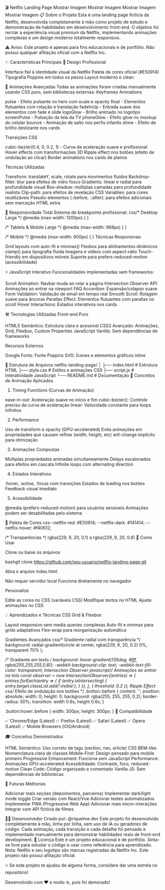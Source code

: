 🎬 Netflix Landing Page
Mostrar Imagem
Mostrar Imagem
Mostrar Imagem
Mostrar Imagem
📋 Sobre o Projeto
Esta é uma landing page fictícia da Netflix, desenvolvida completamente à mão como projeto de estudo e demonstração de habilidades em desenvolvimento front-end. O objetivo foi recriar a experiência visual premium da Netflix, implementando animações complexas e um design moderno totalmente responsivo.

⚠️ Aviso: Este projeto é apenas para fins educacionais e de portfólio. Não possui qualquer afiliação oficial com a Netflix Inc.

✨ Características Principais
🎨 Design Profissional

Interface fiel à identidade visual da Netflix
Paleta de cores oficial (#E50914)
Tipografia Poppins em todos os pesos
Layout moderno e clean

🚀 Animações Avançadas
Todas as animações foram criadas manualmente usando CSS puro, sem bibliotecas externas:
Keyframes Animations

pulse - Efeito pulsante no hero com scale e opacity
float - Elementos flutuantes com rotação e translação
fadeInUp - Entrada suave dos elementos com fade e slide
logoGlow - Brilho animado no logotipo
screenPulse - Pulsação da tela da TV
phoneGlow - Efeito glow no mockup do celular
bounce - Animação de salto nos perfis infantis
shine - Efeito de brilho deslizante nos cards

Transições CSS

cubic-bezier(0.4, 0, 0.2, 1) - Curva de aceleração suave e profissional
Hover effects com transformações 3D
Ripple effect nos botões (efeito de ondulação ao clicar)
Border animations nos cards de planos

Técnicas Utilizadas

Transform: translateY, scale, rotate para movimentos fluidos
Backdrop-filter: blur para efeitos de vidro fosco
Gradients: linear e radial para profundidade visual
Box-shadow: múltiplas camadas para profundidade realista
Clip-path: para efeitos de revelação
CSS Variables: para cores reutilizáveis
Pseudo-elementos (::before, ::after): para efeitos adicionais sem marcação HTML extra

📱 Responsividade Total
Sistema de breakpoints profissional:
css/* Desktop Large */
@media (max-width: 1200px) { }

/* Tablets & Mobile Large */
@media (max-width: 968px) { }

/* Mobile */
@media (max-width: 600px) { }
Técnicas Responsivas:

Grid layouts com auto-fit e minmax()
Flexbox para alinhamentos dinâmicos
clamp() para tipografia fluida
Imagens e vídeos com aspect-ratio
Touch-friendly em dispositivos móveis
Suporte para prefers-reduced-motion (acessibilidade)

⚡ JavaScript Interativo
Funcionalidades implementadas sem frameworks:

Scroll Animation: Navbar muda ao rolar a página
Intersection Observer API: Animações ao entrar na viewport
FAQ Accordion: Expansão/colapso suave
Form Validation: Validação de email em tempo real
Smooth Scroll: Rolagem suave para âncoras
Parallax Effect: Elementos flutuantes com parallax no scroll
Hover Interactions: Estados interativos nos cards

🛠️ Tecnologias Utilizadas
Front-end Puro

HTML5 Semântico: Estrutura clara e acessível
CSS3 Avançado: Animações, Grid, Flexbox, Custom Properties
JavaScript Vanilla: Sem dependências de frameworks

Recursos Externos

Google Fonts: Fonte Poppins
SVG: Ícones e elementos gráficos inline

📂 Estrutura de Arquivos
netflix-landing-page/
│
├── index.html          # Estrutura HTML
├── style.css           # Estilos e animações CSS
├── script.js           # Interatividade JavaScript
└── README.md           # Documentação
🎯 Conceitos de Animação Aplicados
1. Timing Functions (Curvas de Animação)

ease-in-out: Aceleração suave no início e fim
cubic-bezier(): Controle preciso da curva de aceleração
linear: Velocidade constante para loops infinitos

2. Performance

Uso de transform e opacity (GPU-accelerated)
Evita animações em propriedades que causam reflow (width, height, etc)
will-change implícito para otimização

3. Animações Compostas

Múltiplas propriedades animadas simultaneamente
Delays escalonados para efeitos em cascata
Infinite loops com alternating direction

4. Estados Interativos

:hover, :active, :focus com transições
Estados de loading nos botões
Feedback visual imediato

5. Acessibilidade

@media (prefers-reduced-motion) para usuários sensíveis
Animações podem ser desabilitadas pelo sistema

🎨 Paleta de Cores
css--netflix-red: #E50914;
--netflix-dark: #141414;
--netflix-hover: #f40612;

/* Transparências */
rgba(229, 9, 20, 0.1) a rgba(229, 9, 20, 0.8)
🚀 Como Usar

Clone ou baixe os arquivos

bashgit clone https://github.com/seu-usuario/netflix-landing-page.git

Abra o arquivo index.html

Não requer servidor local
Funciona diretamente no navegador


Personalize

Edite as cores no CSS (variáveis CSS)
Modifique textos no HTML
Ajuste animações no CSS



💡 Aprendizados e Técnicas
CSS Grid & Flexbox

Layout responsivo sem media queries complexas
Auto-fit e minmax para grids adaptativos
Flex-wrap para reorganização automática

Gradientes Avançados
css/* Gradiente radial com transparência */
background: radial-gradient(circle at center, 
    rgba(229, 9, 20, 0.2) 0%, 
    transparent 70%
);

/* Gradiente em texto */
background: linear-gradient(135deg, #fff, rgba(255,255,255,0.8));
-webkit-background-clip: text;
-webkit-text-fill-color: transparent;
Intersection Observer
javascript// Animações ao entrar na tela
const observer = new IntersectionObserver((entries) => {
    entries.forEach(entry => {
        if (entry.isIntersecting) {
            entry.target.classList.add('visible');
        }
    });
}, { threshold: 0.2 });
Ripple Effect
css/* Efeito de ondulação nos botões */
.button::before {
    content: '';
    position: absolute;
    width: 0;
    height: 0;
    background: rgba(255, 255, 255, 0.2);
    border-radius: 50%;
    transition: width 0.6s, height 0.6s;
}

.button:hover::before {
    width: 300px;
    height: 300px;
}
📱 Compatibilidade

✅ Chrome/Edge (Latest)
✅ Firefox (Latest)
✅ Safari (Latest)
✅ Opera (Latest)
✅ Mobile Browsers (iOS/Android)

🎓 Conceitos Demonstrados

HTML Semântico: Uso correto de tags (section, nav, article)
CSS BEM-like: Nomenclatura clara de classes
Mobile-First: Design pensado para mobile primeiro
Progressive Enhancement: Funciona sem JavaScript
Performance: Animações GPU-accelerated
Acessibilidade: Contraste, foco, reduced-motion
Clean Code: Código organizado e comentado
Vanilla JS: Sem dependências de bibliotecas

🔮 Futuras Melhorias

 Adicionar mais seções (depoimentos, parceiros)
 Implementar dark/light mode toggle
 Criar versão com React/Vue
 Adicionar testes automatizados
 Implementar PWA (Progressive Web App)
 Adicionar mais micro-interações
 Integrar com API fictícia de filmes

👨‍💻 Desenvolvedor
Criado por: @riquelme.dev
Este projeto foi desenvolvido completamente à mão, linha por linha, sem uso de IA ou geradores de código. Cada animação, cada transição e cada detalhe foi pensado e implementado manualmente para demonstrar habilidades reais de front-end development.
📄 Licença
Este é um projeto educacional e de portfólio. Sinta-se livre para estudar o código e usar como referência para aprendizado.
Nota: Netflix e seu logotipo são marcas registradas da Netflix Inc. Este projeto não possui afiliação oficial.

⭐ Se este projeto te ajudou de alguma forma, considere dar uma estrela no repositório!

Desenvolvido com ❤️ e muito ☕, pois foi demorado!